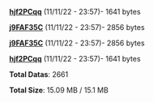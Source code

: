 [**hjf2PCqq**](/data/hjf2PCqq.txt) (11/11/22 - 23:57)- 1641 bytes

[**j9FAF35C**](/data/j9FAF35C.txt) (11/11/22 - 23:57)- 2856 bytes

[**j9FAF35C**](/data/j9FAF35C.txt) (11/11/22 - 23:57)- 2856 bytes

[**hjf2PCqq**](/data/hjf2PCqq.txt) (11/11/22 - 23:57)- 1641 bytes

**Total Datas**: 2661

**Total Size**: 15.09 MB / 15.1 MB